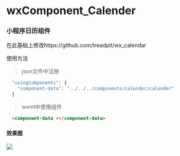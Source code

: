 # wxComponent_Calender

### 小程序日历组件

在此基础上修改https://github.com/treadpit/wx_calendar

使用方法
> json文件中注册
```javascript
  "usingComponents": {
    "component-data": "../../../components/calender/calender"
  }
```
> wxml中使用组件
```html
  <component-data ></component-data>
```


#### 效果图

![](https://ws1.sinaimg.cn/large/9274759egy1fjhx2haqexg208t0fptb1.jpg)
